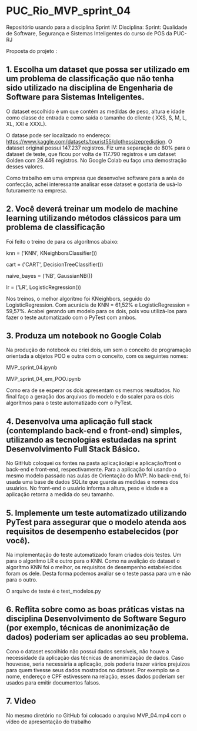 # PUC_Rio_MVP_sprint_04

Repositório usando para a disciplina Sprint IV: Disciplina: Sprint: Qualidade de Software, Segurança e Sistemas Inteligentes do curso de POS da PUC-RJ

Proposta do projeto :

## 1. Escolha um dataset que possa ser utilizado em um problema de classificação que não tenha sido utilizado na disciplina de Engenharia de Software para Sistemas Inteligentes.

   O dataset escolhido é um que contém as medidas de peso, altura e idade como classe de entrada e como saida o tamanho do cliente ( XXS, S, M, L, XL, XXl e XXXL).

   O datase pode ser localizado no endereço: https://www.kaggle.com/datasets/tourist55/clothessizeprediction.
   O dataset original possui 147.237 registros. Fiz uma separação de 80% para o dataset de teste, que ficou por volta de 117.790 registros e um dataset Golden com 29.446 registros. No Google Colab eu faço uma demostração desses valores.
   
   Como trabalho em uma empresa que desenvolve software para a aréa de confecção, achei interessante analisar esse dataset e gostaria de usá-lo futuramente na empresa.

## 2. Você deverá treinar um modelo de machine learning utilizando métodos clássicos para um problema de classificação

   Foi feito o treino de para os algorítmos abaixo:

   knn = ('KNN', KNeighborsClassifier())
   
   cart = ('CART', DecisionTreeClassifier())

   naive_bayes = ('NB', GaussianNB())

   lr = ('LR', LogisticRegression())

   Nos treinos, o melhor algorítmo foi KNeighbors, seguido do LogisticRegression. Com acurácia de KNN = 61,52% e LogisticRegression = 59,57%. Acabei gerando um modelo para os dois, pois vou utilizá-los para fazer o teste automatizado com o PyTest com ambos.
   
## 3. Produza um notebook no Google Colab

   Na produção do notebook eu criei dois, um sem o conceito de programação orientada a objetos POO e outra com o conceito, com os seguintes nomes:

   MVP_sprint_04.ipynb
   
   MVP_sprint_04_em_POO.ipynb

   Como era de se esperar os dois apresentam os mesmos resultados. No final faço a geração dos arquivos do modelo e do scaler para os dois algorítmos para o teste automatizado com o PyTest.

## 4. Desenvolva uma aplicação full stack (contemplando back-end e front-end) simples, utilizando as tecnologias estudadas na sprint Desenvolvimento Full Stack Básico.

   No GitHub coloquei os fontes na pasta aplicação/api e aplicação/front o back-end e front-end, respectivamente.
   Para a aplicação foi usando o mesmo modelo passado nas aulas de Orientação do MVP. No back-end, foi usada uma base de dados SQLite que guarda as medidas e nomes dos usuários. No front-end o usuário informa a altura, peso e idade e a aplicação retorna a medida do seu tamanho.

## 5. Implemente um teste automatizado utilizando PyTest para assegurar que o modelo atenda aos requisitos de desempenho estabelecidos (por você).
   
   Na implementação do teste automatizado foram criados dois testes. Um para o algorítmo LR e outro para o KNN. Como na avalição do dataset o algorítmo KNN foi o melhor, os requisitos de desempenho estabelecidos foram os dele. Desta forma podemos avaliar se o teste passa para um e não para o outro.

   O arquivo de teste é o test_modelos.py

## 6. Reflita sobre como as boas práticas vistas na disciplina Desenvolvimento de Software Seguro (por exemplo, técnicas de anonimização de dados) poderiam ser aplicadas ao seu problema.

   Cono o dataset escolhido não possui dados sensíveis, não houve a necessidade da aplicação das técnicas de anonimização de dados. Caso houvesse, seria necessária a aplicação, pois poderia trazer vários prejuízos para quem tivesse seus dados mostrados no dataset. Por exemplo se o nome, endereço e CPF estivessem na relação, esses dados poderiam ser usados para emitir documentos falsos.  

## 7. Video

   No mesmo diretório no GitHub foi colocado o arquivo MVP_04.mp4 com o vídeo de apresentação do trabalho

